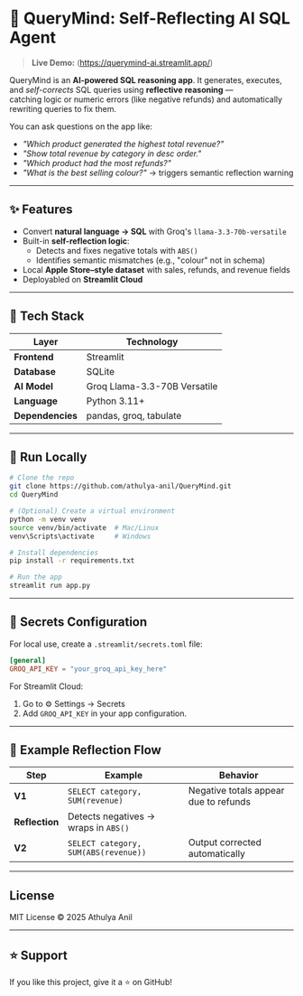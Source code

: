 # 🧠 QueryMind: Self-Reflecting AI SQL Agent  

> **Live Demo:** (https://querymind-ai.streamlit.app/)  

QueryMind is an **AI-powered SQL reasoning app**. It generates, executes, and *self-corrects* SQL queries using **reflective reasoning** —  
catching logic or numeric errors (like negative refunds) and automatically rewriting queries to fix them.

You can ask questions on the app like:
- *"Which product generated the highest total revenue?"*  
- *"Show total revenue by category in desc order."*  
- *"Which product had the most refunds?"*  
- *"What is the best selling colour?"* → triggers semantic reflection warning  

---

## ✨ Features

- Convert **natural language → SQL** with Groq's `llama-3.3-70b-versatile`
- Built-in **self-reflection logic**:
  - Detects and fixes negative totals with `ABS()`
  - Identifies semantic mismatches (e.g., "colour" not in schema)
- Local **Apple Store–style dataset** with sales, refunds, and revenue fields
- Deployabled on **Streamlit Cloud**

---

## 🧱 Tech Stack

| Layer | Technology |
|--------|-------------|
| **Frontend** | Streamlit |
| **Database** | SQLite |
| **AI Model** | Groq Llama-3.3-70B Versatile |
| **Language** | Python 3.11+ |
| **Dependencies** | pandas, groq, tabulate |

---

## 🚀 Run Locally

```bash
# Clone the repo
git clone https://github.com/athulya-anil/QueryMind.git
cd QueryMind

# (Optional) Create a virtual environment
python -m venv venv
source venv/bin/activate  # Mac/Linux
venv\Scripts\activate     # Windows

# Install dependencies
pip install -r requirements.txt

# Run the app
streamlit run app.py
```

---

## 🔐 Secrets Configuration

For local use, create a `.streamlit/secrets.toml` file:

```toml
[general]
GROQ_API_KEY = "your_groq_api_key_here"
```

For Streamlit Cloud:
1. Go to ⚙️ Settings → Secrets
2. Add `GROQ_API_KEY` in your app configuration.

---

## 🧠 Example Reflection Flow

| Step | Example | Behavior |
|------|---------|----------|
| **V1** | `SELECT category, SUM(revenue)` | Negative totals appear due to refunds |
| **Reflection** | Detects negatives → wraps in `ABS()` | |
| **V2** | `SELECT category, SUM(ABS(revenue))` | Output corrected automatically |

---

## License

MIT License © 2025 Athulya Anil

---

## ⭐ Support

If you like this project, give it a ⭐ on GitHub!
